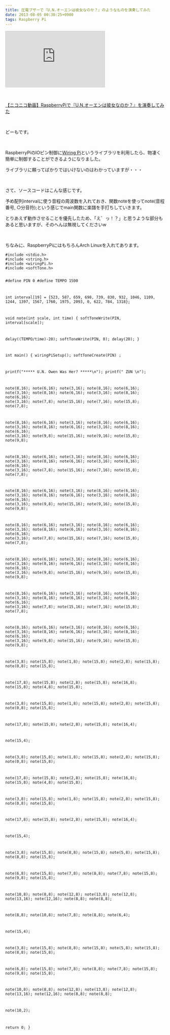 ```yaml
---
title: 圧電ブザーで『U.N.オーエンは彼女なのか？』のようなものを演奏してみた
date: 2013-08-05 00:30:25+0900
tags: Raspberry Pi
---
```

<iframe width="312" height="176" src="http://ext.nicovideo.jp/thumb/sm21513905" scrolling="no" style="border:solid 1px #CCC;" frameborder="0"><a href="http://www.nicovideo.jp/watch/sm21513905">【ニコニコ動画】RaspberryPiで『U.N.オーエンは彼女なのか？』を演奏してみた</a></iframe>
<p>&nbsp;</p>
<div class="video-container"><script type="text/javascript" src="http://ext.nicovideo.jp/thumb_watch/sm21513905?w=490&h=307"></script><noscript><a href="http://www.nicovideo.jp/watch/sm21513905">【ニコニコ動画】RaspberryPiで『U.N.オーエンは彼女なのか？』を演奏してみた</a></noscript></div>
<p>&nbsp;</p>
<p>どーもです。</p>
<p>&nbsp;</p>
<p>RaspberryPiのIOピン制御に<a href="http://wiringpi.com/">Wiring Pi</a>というライブラリを利用したら、物凄く簡単に制御することができるようになりました。</p>
<p>ライブラリに頼ってばかりではいけないのはわかっていますが・・・</p>
<p>&nbsp;</p>
<p>さて、ソースコードはこんな感じです。</p>
<p>予め配列intervalに使う音程の周波数を入れておき、関数noteを使ってnote(音程番号, ○分音符);という感じでmain関数に楽譜を手打ちしていきます。</p>
<p>とりあえず動作させることを優先したため、「え゛っ！？」と思うような部分もあると思いますが、そのへんは無視してくださいw</p>
<p>&nbsp;</p>
<p>ちなみに、RaspberryPiにはもちろんArch Linuxを入れてあります。</p>
<pre class="prettyprint linenums">
<code>#include &lt;stdio.h&gt;
#include &lt;string.h&gt;
#include &lt;wiringPi.h&gt;
#include &lt;softTone.h&gt;

#define PIN 0
#define TEMPO 1500

int interval[19] = {523, 587, 659, 698, 739, 830, 932, 1046, 1109, 1244, 1397, 1567, 1760, 1975, 2093, 0, 622, 784, 1318};

void note(int scale, int time)
{
  softToneWrite(PIN, interval[scale]);

  delay((TEMPO/time)-20);
  softToneWrite(PIN, 0);
  delay(20);
}

int main()
{
  wiringPiSetup();
  softToneCreate(PIN) ;

  printf("***** U.N. Owen Was Her? *****\n");
  printf("             ZUN              \n");

  note(8,16);
  note(6,16);
  note(3,16);
  note(8,16);
  note(6,16);
  note(3,16);
  note(8,16);
  note(6,16);
  note(3,16);
  note(8,16);
  note(6,16);
  note(3,16);
  note(7,8);
  note(15,16);
  note(7,16);
  note(15,8);
  note(7,8);

  note(8,16);
  note(6,16);
  note(3,16);
  note(8,16);
  note(6,16);
  note(3,16);
  note(8,16);
  note(6,16);
  note(3,16);
  note(8,16);
  note(6,16);
  note(3,16);
  note(9,8);
  note(15,16);
  note(9,16);
  note(15,8);
  note(9,8);

  note(8,16);
  note(6,16);
  note(3,16);
  note(8,16);
  note(6,16);
  note(3,16);
  note(8,16);
  note(6,16);
  note(3,16);
  note(8,16);
  note(6,16);
  note(3,16);
  note(7,8);
  note(15,16);
  note(7,16);
  note(15,8);
  note(7,8);

  note(8,16);
  note(6,16);
  note(3,16);
  note(8,16);
  note(6,16);
  note(3,16);
  note(8,16);
  note(6,16);
  note(3,16);
  note(8,16);
  note(6,16);
  note(3,16);
  note(9,8);
  note(15,16);
  note(9,16);
  note(15,8);
  note(9,8);

  note(8,16);
  note(6,16);
  note(3,16);
  note(8,16);
  note(6,16);
  note(3,16);
  note(8,16);
  note(6,16);
  note(3,16);
  note(8,16);
  note(6,16);
  note(3,16);
  note(7,8);
  note(15,16);
  note(7,16);
  note(15,8);
  note(7,8);

  note(8,16);
  note(6,16);
  note(3,16);
  note(8,16);
  note(6,16);
  note(3,16);
  note(8,16);
  note(6,16);
  note(3,16);
  note(8,16);
  note(6,16);
  note(3,16);
  note(9,8);
  note(15,16);
  note(9,16);
  note(15,8);
  note(9,8);

  note(8,16);
  note(6,16);
  note(3,16);
  note(8,16);
  note(6,16);
  note(3,16);
  note(8,16);
  note(6,16);
  note(3,16);
  note(8,16);
  note(6,16);
  note(3,16);
  note(7,8);
  note(15,16);
  note(7,16);
  note(15,8);
  note(7,8);

  note(8,16);
  note(6,16);
  note(3,16);
  note(8,16);
  note(6,16);
  note(3,16);
  note(8,16);
  note(6,16);
  note(3,16);
  note(8,16);
  note(6,16);
  note(3,16);
  note(9,8);
  note(15,16);
  note(9,16);
  note(15,8);
  note(9,8);

  note(3,8);
  note(15,8);
  note(1,8);
  note(15,8);
  note(2,8);
  note(15,8);
  note(0,8);
  note(15,8);

  note(17,8);
  note(15,8);
  note(2,8);
  note(15,8);
  note(16,8);
  note(15,8);
  note(4,8);
  note(15,8);

  note(3,8);
  note(15,8);
  note(1,8);
  note(15,8);
  note(2,8);
  note(15,8);
  note(0,8);
  note(15,8);

  note(17,8);
  note(15,8);
  note(2,8);
  note(15,8);
  note(16,4);

  note(15,4);

  note(3,8);
  note(15,8);
  note(1,8);
  note(15,8);
  note(2,8);
  note(15,8);
  note(0,8);
  note(15,8);

  note(17,8);
  note(15,8);
  note(2,8);
  note(15,8);
  note(16,8);
  note(15,8);
  note(4,8);
  note(15,8);

  note(3,8);
  note(15,8);
  note(1,8);
  note(15,8);
  note(2,8);
  note(15,8);
  note(0,8);
  note(15,8);

  note(17,8);
  note(15,8);
  note(2,8);
  note(15,8);
  note(16,4);

  note(15,4);



  note(3,8);
  note(15,8);
  note(8,8);
  note(15,8);
  note(5,8);
  note(15,8);
  note(8,8);
  note(15,8);

  note(6,8);
  note(15,8);
  note(7,8);
  note(8,8);
  note(7,8);
  note(15,8);
  note(9,8);
  note(15,8);

  note(10,8);
  note(8,8);
  note(12,8);
  note(13,8);
  note(12,8);
  note(13,16);
  note(12,16);
  note(8,8);
  note(8,8);

  note(8,8);
  note(10,8);
  note(7,8);
  note(8,8);
  note(6,4);

  note(15,4);

  note(3,8);
  note(15,8);
  note(8,8);
  note(15,8);
  note(5,8);
  note(15,8);
  note(8,8);
  note(15,8);

  note(6,8);
  note(15,8);
  note(7,8);
  note(8,8);
  note(7,8);
  note(15,8);
  note(9,8);
  note(15,8);

  note(10,8);
  note(8,8);
  note(12,8);
  note(13,8);
  note(12,8);
  note(13,16);
  note(12,16);
  note(8,8);
  note(8,8);

  note(10,2);

  return 0;
}
</code></pre>
